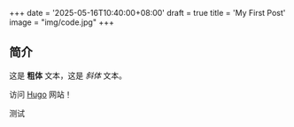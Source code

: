 +++
date = '2025-05-16T10:40:00+08:00'
draft = true
title = 'My First Post'
image =  "img/code.jpg"
+++
## 简介

这是 **粗体** 文本，这是 *斜体* 文本。

访问 [Hugo](https://gohugo.io) 网站！

测试
